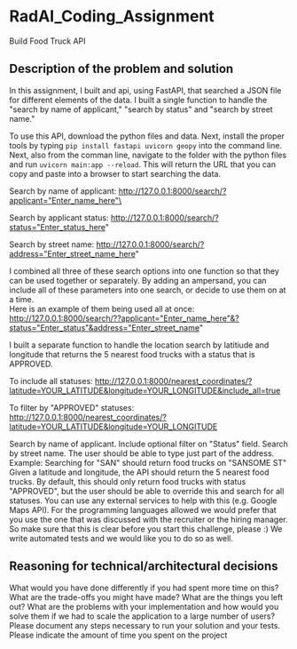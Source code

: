 # RadAI_Coding_Assignment
Build Food Truck API


## Description of the problem and solution
In this assignment, I built and api, using FastAPI, that searched a JSON file for different elements of the data. I built a single function to handle the "search by name of applicant," "search by status" and "search by street name." 

To use this API, download the python files and data. Next, install the proper tools by typing `pip install fastapi uvicorn geopy` into the command line. Next, also from the comman line, navigate to the folder with the python files and run `uvicorn main:app --reload`. This will return the URL that you can copy and paste into a browser to start searching the data.

Search by name of applicant: http://127.0.0.1:8000/search/?applicant="Enter_name_here"\

Search by applicant status: http://127.0.0.1:8000/search/?status="Enter_status_here"

Search by street name: http://127.0.0.1:8000/search/?address="Enter_street_name_here"

I combined all three of these search options into one function so that they can be used together or separately. By adding an ampersand, you can include all of these parameters into one search, or decide to use them on at a time. \
Here is an example of them being used all at once: http://127.0.0.1:8000/search/??applicant="Enter_name_here"&?status="Enter_status"&address="Enter_street_name"

I built a separate function to handle the location search by latitiude and longitude that returns the 5 nearest food trucks with a status that is APPROVED.

To include all statuses:
http://127.0.0.1:8000/nearest_coordinates/?latitude=YOUR_LATITUDE&longitude=YOUR_LONGITUDE&include_all=true

To filter by "APPROVED" statuses:
http://127.0.0.1:8000/nearest_coordinates/?latitude=YOUR_LATITUDE&longitude=YOUR_LONGITUDE

Search by name of applicant. Include optional filter on "Status" field.
Search by street name. The user should be able to type just part of the address. Example: Searching for "SAN" should return food trucks on "SANSOME ST"
Given a latitude and longitude, the API should return the 5 nearest food trucks. By default, this should only return food trucks with status "APPROVED", but the user should be able to override this and search for all statuses.
You can use any external services to help with this (e.g. Google Maps API).
For the programming languages allowed we would prefer that you use the one that was discussed with the recruiter or the hiring manager. So make sure that this is clear before you start this challenge, please :)
We write automated tests and we would like you to do so as well.


## Reasoning for technical/architectural decisions

What would you have done differently if you had spent more time on this?
What are the trade-offs you might have made?
What are the things you left out?
What are the problems with your implementation and how would you solve them if we had to scale the application to a large number of users?
Please document any steps necessary to run your solution and your tests.
Please indicate the amount of time you spent on the project
